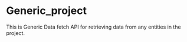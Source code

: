 # Generic_project
This is Generic Data fetch API for retrieving data from any entities in the project.
